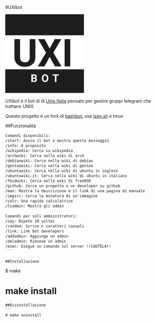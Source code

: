 #UXIbot

<img src="uxibot_photo.jpg" width="250">

UXIbot è il bot di di [Unix Italia](https://www.facebook.com/groups/unixitaliagroup) pensato per gestire gruppi telegram che trattano UNIX

Questo progetto è un fork di [bashbot](https://github.com/topkecleon/telegram-bot-bash), usa [json.sh](https://github.com/dominictarr/JSON.sh) e tmux 

##Funzionalità
````
Comandi disponibili:
/start: Avvia il bot e mostra questo messaggio
/info: A proposito
/wikipedia: Cerca su wikipedia
/archwiki: Cerca nella wiki di arch
/debianwiki: Cerca nella wiki di debian
/gentoowiki: Cerca nella wiki di gentoo
/ubuntuwiki: Cerca nella wiki di ubuntu in inglese
/ubuntuwiki-it: Cerca nella wiki di ubuntu in italiano
/fbsdwiki: Cerca nella wiki di freeBSD
/github: Cerca un progetto o un developer su github
/man: Mostra la descrizione e il link di una pagina di manuale
/imgsrc: Cerca la minatura di un'immagine
/calc: Una rapida calcolatrice
/lsadmin: Mostra gli admin

Comandi per soli amministratori:
/say: Ripete 10 voltei
/random: Scrive n caratteri casuali
/link: Link bot developers
/addadmin: Aggiunge un admin
/deladmin: Rimuove un admin
/exec: Esegue un comando sul server !!CAUTELA!!
```

##Installazione
````
$ make
# make install
````
##Disinstallazione
```
# make uninstall
````
